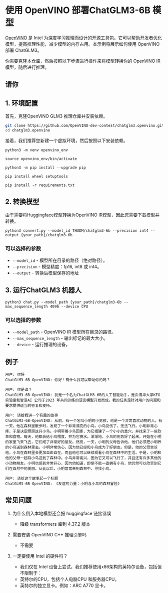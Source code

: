 
# 使用 OpenVINO 部署ChatGLM3-6B 模型

[OpenVINO](https://www.intel.com/content/www/us/en/developer/tools/openvino-toolkit/overview.html) 是 Intel 为深度学习推理而设计的开源工具包。它可以帮助开发者优化模型，提高推理性能，减少模型的内存占用。本示例将展示如何使用 OpenVINO 部署 ChatGLM3。

你需要克隆本仓库，然后按照以下步骤进行操作来将模型转换你的 OpenVINO IR 模型，随后进行推理。
## 请你
## 1. 环境配置

首先，克隆OpenVINO GLM3 推理仓库并安装依赖。

```bash
git clone https://github.com/OpenVINO-dev-contest/chatglm3.openvino.git
cd chatglm3.openvino
```

接着，我们推荐您新建一个虚拟环境，然后按照以下安装依赖。

```
python3 -m venv openvino_env

source openvino_env/bin/activate

python3 -m pip install --upgrade pip

pip install wheel setuptools

pip install -r requirements.txt
```

## 2. 转换模型

由于需要将Huggingface模型转换为OpenVINO IR模型，因此您需要下载模型并转换。

```
python3 convert.py --model_id THUDM/chatglm3-6b --precision int4 --output {your_path}/chatglm3-6b 
```

### 可以选择的参数

* `--model_id` - 模型所在目录的路径（绝对路径）。
* `--precision` - 模型精度：fp16, int8 或 int4。
* `--output` - 转换后模型保存的地址


## 3. 运行ChatGLM3 机器人

```
python3 chat.py --model_path {your_path}/chatglm3-6b --max_sequence_length 4096 --device CPU
```

### 可以选择的参数

* `--model_path` - OpenVINO IR 模型所在目录的路径。
* `--max_sequence_length` - 输出标记的最大大小。
* `--device` - 运行推理的设备。

## 例子

```
用户: 你好
ChatGLM3-6B-OpenVINO: 你好！有什么我可以帮助你的吗？

用户: 你是谁？     
ChatGLM3-6B-OpenVINO: 我是一个名为ChatGLM3-6B的人工智能助手，是由清华大学KEG实验室和智谱AI 公司于2023 年共同训练的语言模型开发而成。我的任务是针对用户的问题和要求提供适当的答复和支持。

用户: 请给我讲一个有趣的故事
ChatGLM3-6B-OpenVINO: 从前，有一个名叫小明的小男孩，他是一个非常喜欢动物的人。有一天，他在森林里散步时，发现了一个非常漂亮的小鸟。小鸟受伤了，无法飞行。小明非常心疼，于是决定照顾这只小鸟。小明带着小鸟回家，为它搭建了一个小小的巢穴，并找来了一些软草和食物。每天，他都会给小鸟喂食，并为它换水。渐渐地，小鸟的伤势好了起来，开始在小明的家里飞来飞去，它们成了非常好的朋友。然而，一天，小明的父母告诉他，他们必须把小明养的小鸟送到森林里去。小明非常伤心，因为他已经和小鸟成为了好朋友。但是，他的父母告诉他，小鸟在森林里会更加自由自在，而且他也可以继续观看小鸟在森林中的生活。于是，小明和他的父母一起将小鸟送到了森林中。小鸟非常高兴，因为它又可以飞行了，并且还有许多其他的小动物朋友。小明也感到非常开心，因为他知道，即使不能一直拥有小鸟，他仍然可以欣赏到它们在自然中的美丽。从此以后，小明常常来到森林中，寻找小鸟。

用户: 请给这个故事起一个标题
ChatGLM3-6B-OpenVINO: 《友谊的力量：小明与小鸟的森林冒险》
```

## 常见问题
1. 为什么倒入本地模型还会报 huggingface 链接错误
   - 降级 transformers 库到 4.37.2 版本

2. 需要安装 OpenVINO C++ 推理引擎吗
   - 不需要

3. 一定要使用 Intel 的硬件吗？
   - 我们仅在 Intel 设备上尝试，我们推荐使用x86架构的英特尔设备，包括但不限制于：
   - 英特尔的CPU，包括个人电脑CPU 和服务器CPU。
   - 英特尔的独立显卡。例如：ARC A770 显卡。